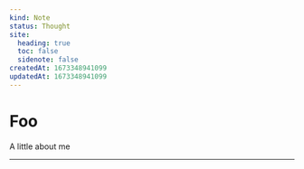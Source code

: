 ```yaml
---
kind: Note
status: Thought
site:
  heading: true
  toc: false
  sidenote: false
createdAt: 1673348941099
updatedAt: 1673348941099
---
```


# Foo

A little about me

---
